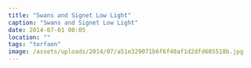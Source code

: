 ```yaml
---
title: "Swans and Signet Low Light"
caption: "Swans and Signet Low Light"
date: 2014-07-01 00:05
location: ""
tags: "torfaen"
image: /assets/uploads/2014/07/a51e329071b6f6f48af1d2dfd685518b.jpg
---
```

